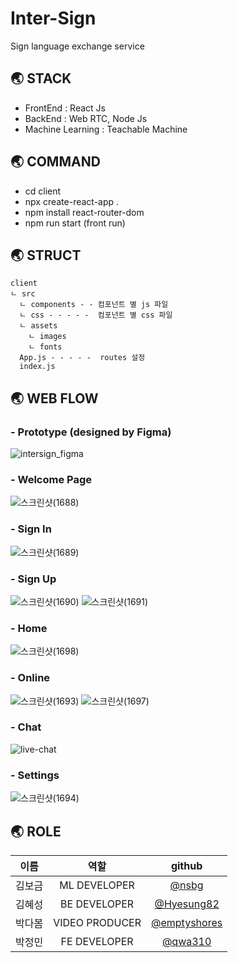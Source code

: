 # Inter-Sign
Sign language exchange service


## 🌏 STACK
- FrontEnd : React Js
- BackEnd : Web RTC, Node Js
- Machine Learning : Teachable Machine


## 🌏 COMMAND
- cd client
- npx create-react-app .
- npm install react-router-dom
- npm run start (front run)


## 🌏 STRUCT
```
client 
ㄴ src
  ㄴ components - - 컴포넌트 별 js 파일
  ㄴ css - - - - -  컴포넌트 별 css 파일
  ㄴ assets
    ㄴ images
    ㄴ fonts 
  App.js - - - - -  routes 설정
  index.js
```

## 🌏 WEB FLOW

### - Prototype (designed by Figma)
![intersign_figma](https://user-images.githubusercontent.com/46439700/112598368-d1e6ef80-8e51-11eb-83cf-e2554f81c933.JPG)

### - Welcome Page
![스크린샷(1688)](https://user-images.githubusercontent.com/46439700/112418810-8bb86000-8d6d-11eb-8a67-ba700fff313e.png)

### - Sign In
![스크린샷(1689)](https://user-images.githubusercontent.com/46439700/112419338-96272980-8d6e-11eb-84d6-01ebb9d1e7f1.png)

### - Sign Up
![스크린샷(1690)](https://user-images.githubusercontent.com/46439700/112420081-eb176f80-8d6f-11eb-88e2-28434e595dd4.png)
![스크린샷(1691)](https://user-images.githubusercontent.com/46439700/112420085-ed79c980-8d6f-11eb-9e92-4162e20110f9.png)

### - Home
![스크린샷(1698)](https://user-images.githubusercontent.com/46439700/112421156-e81d7e80-8d71-11eb-8088-64ade8a0cae9.png)

### - Online
![스크린샷(1693)](https://user-images.githubusercontent.com/46439700/112420103-f8ccf500-8d6f-11eb-922c-5bdd2d14ca30.png)
![스크린샷(1697)](https://user-images.githubusercontent.com/46439700/112420706-0171fb00-8d71-11eb-8995-68f4428c4960.png)

### - Chat
![live-chat](https://user-images.githubusercontent.com/46439700/112598351-ceebff00-8e51-11eb-9117-f684e88fcd3a.JPG)

### - Settings
![스크린샷(1694)](https://user-images.githubusercontent.com/46439700/112420108-fa96b880-8d6f-11eb-9e2f-e0d344072761.png)

## 🌏 ROLE


|  이름  | 역할           | github                                                   |
| :----: | :-------------: | :-------------------------------------------------------: |
| 김보금 | ML DEVELOPER   | [@nsbg](https://github.com/nsbg)                           |
| 김혜성 | BE DEVELOPER   | [@Hyesung82](https://github.com/Hyesung82)                |
| 박다봄 | VIDEO PRODUCER | [@emptyshores](https://github.com/emptyshores)            |
| 박정민 | FE DEVELOPER   | [@qwa310](https://github.com/qwa310)                      |



